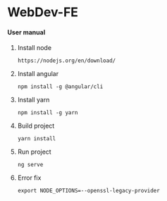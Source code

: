 # WebDev-FE

#### User manual

1. Install node
    ````
    https://nodejs.org/en/download/
    ````

2. Install angular
    ````
    npm install -g @angular/cli
    ````

3. Install yarn
    ```
    npm install -g yarn
    ```

4. Build project
    ```
    yarn install
    ```

5. Run project
    ```
    ng serve
    ```
6. Error fix
    ```
    export NODE_OPTIONS=--openssl-legacy-provider
    ```
